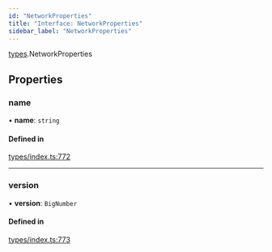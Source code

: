 ```yaml
---
id: "NetworkProperties"
title: "Interface: NetworkProperties"
sidebar_label: "NetworkProperties"
---
```


[types](../../../modules/Types/Types.md).NetworkProperties

## Properties

### name

• **name**: `string`

#### Defined in

[types/index.ts:772](https://github.com/PolymeshAssociation/polymesh-sdk/blob/b6f9fb883/src/types/index.ts#L772)

___

### version

• **version**: `BigNumber`

#### Defined in

[types/index.ts:773](https://github.com/PolymeshAssociation/polymesh-sdk/blob/b6f9fb883/src/types/index.ts#L773)
